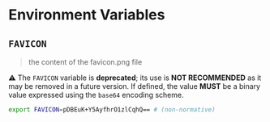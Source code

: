 # Environment Variables

## `FAVICON`

> the content of the favicon.png file

⚠️ The `FAVICON` variable is **deprecated**; its use is **NOT RECOMMENDED** as
it may be removed in a future version. If defined, the value **MUST** be a
binary value expressed using the `base64` encoding scheme.

```bash
export FAVICON=pDBEuK+Y5AyfhrO1zlCqhQ== # (non-normative)
```

